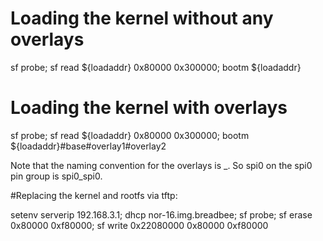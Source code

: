 # Loading the kernel without any overlays

sf probe; sf read ${loadaddr} 0x80000 0x300000; bootm ${loadaddr}

# Loading the kernel with overlays

sf probe; sf read ${loadaddr} 0x80000 0x300000; bootm ${loadaddr}#base#overlay1#overlay2

Note that the naming convention for the overlays is <function>_<pingroup>. So spi0 on the
spi0 pin group is spi0_spi0.

#Replacing the kernel and rootfs via tftp:

setenv serverip 192.168.3.1; dhcp nor-16.img.breadbee; sf probe; sf erase 0x80000 0xf80000; sf write 0x22080000 0x80000 0xf80000
